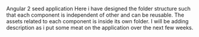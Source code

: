 Angular 2 seed application
Here i have designed the folder structure such that each component is independent of other and can be reusable. The assets related to each component is inside its own folder.
I will be adding description as i put some meat on the application over the next few weeks.